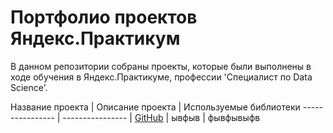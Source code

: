 # Портфолио проектов Яндекс.Практикум
В данном репозитории собраны проекты, которые были выполнены в ходе обучения в Яндекс.Практикуме, профессии 'Специалист по Data Science'.

Название проекта | Описание проекта | Используемые библиотеки
---------------- | ---------------- |
[GitHub](http://github.com) | ывфыв |
фывфывыфв
		
